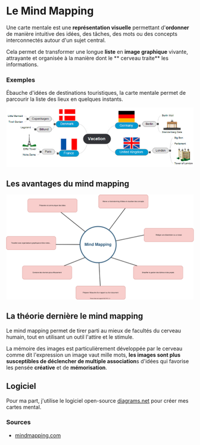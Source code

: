 # Le Mind Mapping

Une carte mentale est une **représentation visuelle**  permettant d'**ordonner** de manière intuitive des idées, des tâches, des mots ou des concepts interconnectés autour d'un sujet central.

Cela permet de transformer une longue **liste** en **image graphique** vivante, attrayante et organisée à la manière dont le ** cerveau traite** les informations.

### Exemples

Ébauche d'idées de destinations touristiques, la carte mentale permet de parcourir la liste des lieux en quelques instants. 

![mindMapVoyage](images/mindMapVoyage.jpg)

## Les avantages du mind mapping

![mind map](images/mindMapOfMindmap.svg)

## La théorie dernière le mind mapping

Le mind mapping permet de tirer parti au mieux de facultés du cerveau humain, tout en utilisant un outil l'attire et le stimule.

La mémoire des images est particulièrement développée par le cerveau comme dit l'expression un image vaut mille mots, **les images sont plus susceptibles de déclencher de multiple association**s d'idées qui favorise les pensée **créative** et de **mémorisation**.

## Logiciel

Pour ma part, j'utilise le logiciel open-source [diagrams.net](https://www.diagrams.net/) pour créer mes cartes mental.

### Sources
- [mindmapping.com](https://www.mindmapping.com/fr/mind-map)